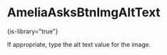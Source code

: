 # AmeliaAsksBtnImgAltText

{is-library="true"}

<snippet id="AmeliaAsksBtnImgAltText_snippet">

 If appropriate, type the alt text value for the image.

</snippet>